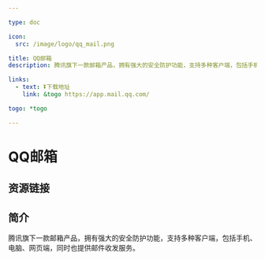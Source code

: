 ```yaml
---

type: doc

icon:
  src: /image/logo/qq_mail.png

title: QQ邮箱
description: 腾讯旗下一款邮箱产品，拥有强大的安全防护功能，支持多种客户端，包括手机、电脑、网页端，同时也提供邮件收发服务。

links:
  - text: ⏬下载地址
    link: &togo https://app.mail.qq.com/

togo: *togo

---
```


<ShowLogo />

# QQ邮箱

<ShowBreadcrumb />

## 资源链接

<ShowLinks />

## 简介

腾讯旗下一款邮箱产品，拥有强大的安全防护功能，支持多种客户端，包括手机、电脑、网页端，同时也提供邮件收发服务。